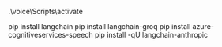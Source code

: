 .\voice\Scripts\activate   


pip install langchain
pip install langchain-groq
pip install azure-cognitiveservices-speech
pip install -qU langchain-anthropic